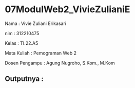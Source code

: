 # 07ModulWeb2_VivieZulianiE

Nama : Vivie Zuliani Erikasari

nim : 312210475

Kelas : TI.22.A5

Mata Kuliah : Pemograman Web 2

Dosen Pengampu : Agung Nugroho, S.Kom., M.Kom

## Outputnya :
